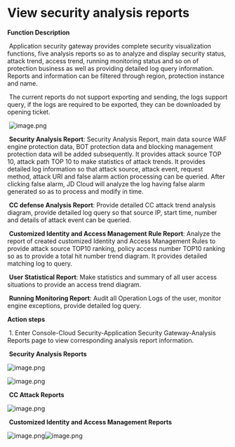 # View security analysis reports

**Function Description** 

​    Application security gateway provides complete security visualization functions, five analysis reports so as to analyze and display security status, attack trend, access trend, running monitoring status and so on of protection business as well as providing detailed log query information. Reports and information can be filtered through region, protection instance and name.

​    The current reports do not support exporting and sending, the logs support query, if the logs are required to be exported, they can be downloaded by opening ticket.

​    ![image.png](https://img1.jcloudcs.com/cms/892d6bff-75d2-464e-a215-07623eab204e20180817142308.png)

​    **Security Analysis Report**: Security Analysis Report, main data source WAF engine protection data, BOT protection data and blocking management protection data will be added subsequently. It provides attack source TOP 10, attack path TOP 10 to make statistics of attack trends. It provides detailed log information so that attack source, attack event, request method, attack URI and false alarm action processing can be queried. After clicking false alarm, JD Cloud will analyze the log having false alarm generated so as to process and modify in time.

​    **CC defense Analysis Report**: Provide detailed CC attack trend analysis diagram, provide detailed log query so that source IP, start time, number and details of attack event can be queried.

​    **Customized Identity and Access Management Rule Report**: Analyze the report of created customized Identity and Access Management Rules to provide attack source TOP10 ranking, policy access number TOP10 ranking so as to provide a total hit number trend diagram. It provides detailed matching log to query.

​    **User Statistical Report**: Make statistics and summary of all user access situations to provide an access trend diagram.

​    **Running Monitoring Report**: Audit all Operation Logs of the user, monitor engine exceptions, provide detailed log query.

**Action steps**

​    1. Enter Console-Cloud Security-Application Security Gateway-Analysis Reports page to view corresponding analysis report information.

​    **Security Analysis Reports**

![image.png](https://img1.jcloudcs.com/cms/afc2e08f-5d78-4c1f-8223-48052c23ebe920180817143621.png)

![image.png](https://img1.jcloudcs.com/cms/6646af24-53d9-40d0-93a2-b92713d9173820180817143742.png)

​    **CC Attack Reports**

![image.png](https://img1.jcloudcs.com/cms/454878e1-2767-4769-8473-de6721e3ea6320180817143842.png)

​    **Customized Identity and Access Management Reports**

![image.png](https://img1.jcloudcs.com/cms/b484e7c3-b367-4329-8db8-5710dbe20bab20180817144009.png)![image.png](https://img1.jcloudcs.com/cms/053328bd-ecdd-4dc1-82d2-6e9a7facb33320180817144039.png)

​    